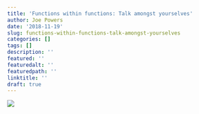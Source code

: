 ```yaml
---
title: 'Functions within functions: Talk amongst yourselves'
author: Joe Powers
date: '2018-11-19'
slug: functions-within-functions-talk-amongst-yourselves
categories: []
tags: []
description: ''
featured: ''
featuredalt: ''
featuredpath: ''
linktitle: ''
draft: true
---
```




<img src="https://media.giphy.com/media/l2SpQRuCQzY1RXHqM/giphy.gif" style="display: block; margin: auto;" />

